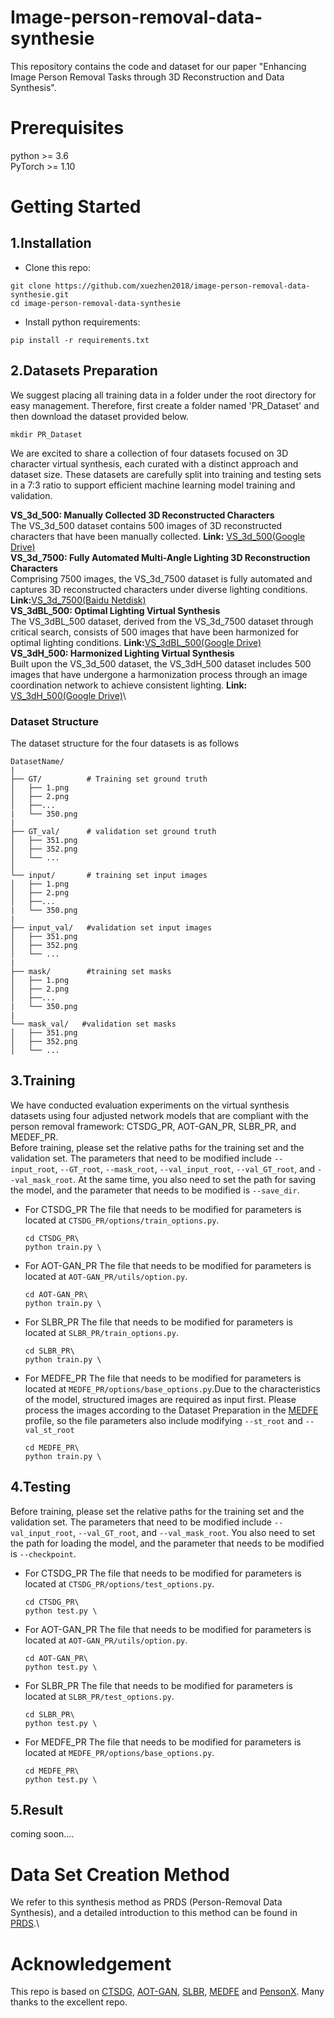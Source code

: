 # Image-person-removal-data-synthesie
This repository contains the code and dataset for our paper "Enhancing Image Person Removal Tasks through 3D Reconstruction and Data Synthesis".
# Prerequisites
python >= 3.6\
PyTorch >= 1.10
# Getting Started
## 1.Installation
- Clone this repo:
```
git clone https://github.com/xuezhen2018/image-person-removal-data-synthesie.git
cd image-person-removal-data-synthesie
```
- Install python requirements:
```
pip install -r requirements.txt
```
## 2.Datasets Preparation
We suggest placing all training data in a folder under the root directory for easy management. Therefore, first create a folder named 'PR_Dataset' and then download the dataset provided below.
```
mkdir PR_Dataset
```
We are excited to share a collection of four datasets focused on 3D character virtual synthesis, each curated with a distinct approach and dataset size. These datasets are carefully split into training and testing sets in a 7:3 ratio to support efficient machine learning model training and validation.

**VS_3d_500: Manually Collected 3D Reconstructed Characters**\
The VS_3d_500 dataset contains 500 images of 3D reconstructed characters that have been manually collected. **Link:** [VS_3d_500(Google Drive)](https://drive.google.com/file/d/1-8bIEhEhmI3fFVF9y6nKmatonB4nSAao/view?usp=drive_link)\
**VS_3d_7500: Fully Automated Multi-Angle Lighting 3D Reconstruction Characters**\
Comprising 7500 images, the VS_3d_7500 dataset is fully automated and captures 3D reconstructed characters under diverse lighting conditions. **Link:**[VS_3d_7500(Baidu Netdisk)](https://pan.baidu.com/s/1bkHJarOqNm1LlZfZ7TKUZw?pwd=tf4k)\
**VS_3dBL_500: Optimal Lighting Virtual Synthesis**\
The VS_3dBL_500 dataset, derived from the VS_3d_7500 dataset through critical search, consists of 500 images that have been harmonized for optimal lighting conditions.  **Link:**[VS_3dBL_500(Google Drive)](https://drive.google.com/file/d/1wYknfAl9Yj8sgEWNsRcsStx_4exCfXyx/view?usp=drive_link)\
**VS_3dH_500: Harmonized Lighting Virtual Synthesis**\
Built upon the VS_3d_500 dataset, the VS_3dH_500 dataset includes 500 images that have undergone a harmonization process through an image coordination network to achieve consistent lighting.  **Link:** [VS_3dH_500(Google Drive)](https://drive.google.com/file/d/1h95zjd7u6tUZp_3du9DWb9kb1pbbAh7m/view?usp=sharing)\

### Dataset Structure
The dataset structure for the four datasets is as follows

  ```
DatasetName/
|
├── GT/          # Training set ground truth
│   ├── 1.png
│   ├── 2.png
│   ├──...
|   └── 350.png
|
├── GT_val/      # validation set ground truth
│   ├── 351.png
│   ├── 352.png
│   └── ...
│   
└── input/       # training set input images
│   ├── 1.png
│   ├── 2.png
│   ├──...
|   └── 350.png
|
├── input_val/   #validation set input images
│   ├── 351.png
│   ├── 352.png
│   └── ...
|
├── mask/        #training set masks
│   ├── 1.png
│   ├── 2.png
│   ├──...
|   └── 350.png
|
└── mask_val/   #validation set masks
│   ├── 351.png
│   ├── 352.png
│   └── ...
  ```


## 3.Training
We have conducted evaluation experiments on the virtual synthesis datasets using four adjusted network models that are compliant with the person removal framework: CTSDG_PR, AOT-GAN_PR, SLBR_PR, and MEDEF_PR. \
Before training, please set the relative paths for the training set and the validation set. The parameters that need to be modified include `--input_root`, `--GT_root`, `--mask_root`, `--val_input_root`, `--val_GT_root`, and `--val_mask_root`. At the same time, you also need to set the path for saving the model, and the parameter that needs to be modified is `--save_dir`.
- For CTSDG_PR
 The file that needs to be modified for parameters is located at `CTSDG_PR/options/train_options.py`.
  ```
  cd CTSDG_PR\
  python train.py \
  ```
- For AOT-GAN_PR
 The file that needs to be modified for parameters is located at `AOT-GAN_PR/utils/option.py`. 
  ```
  cd AOT-GAN_PR\
  python train.py \
  ```
- For SLBR_PR
The file that needs to be modified for parameters is located at `SLBR_PR/train_options.py`.
  ```
  cd SLBR_PR\
  python train.py \
  ```
- For MEDFE_PR
  The file that needs to be modified for parameters is located at `MEDFE_PR/options/base_options.py`.Due to the characteristics of the model, structured images are required as input first. Please process the images according to the Dataset Preparation in the [MEDFE](https://github.com/KumapowerLIU/Rethinking-Inpainting-MEDFE) profile, so the file parameters also include modifying `--st_root` and `--val_st_root`
  ```
  cd MEDFE_PR\
  python train.py \
  ```
## 4.Testing
Before training, please set the relative paths for the training set and the validation set. The parameters that need to be modified include `--val_input_root`, `--val_GT_root`, and `--val_mask_root`. You also need to set the path for loading the model, and the parameter that needs to be modified is `--checkpoint`.
- For CTSDG_PR
 The file that needs to be modified for parameters is located at `CTSDG_PR/options/test_options.py`.
  ```
  cd CTSDG_PR\
  python test.py \
  ```
- For AOT-GAN_PR
 The file that needs to be modified for parameters is located at `AOT-GAN_PR/utils/option.py`. 
  ```
  cd AOT-GAN_PR\
  python test.py \
  ```
- For SLBR_PR
The file that needs to be modified for parameters is located at `SLBR_PR/test_options.py`.
  ```
  cd SLBR_PR\
  python test.py \
  ```
- For MEDFE_PR
  The file that needs to be modified for parameters is located at `MEDFE_PR/options/base_options.py`.
  ```
  cd MEDFE_PR\
  python test.py \
  ```
## 5.Result
coming soon....

# Data Set Creation Method
We refer to this synthesis method as PRDS (Person-Removal Data Synthesis), and a detailed introduction to this method can be found in [PRDS](https://github.com/xuezhen2018/image-person-removal-data-synthesie/tree/main/PRDS).\

# Acknowledgement
This repo is based on [CTSDG](https://github.com/xiefan-guo/ctsdg), [AOT-GAN](https://github.com/researchmm/AOT-GAN-for-Inpainting), [SLBR](https://github.com/bcmi/SLBR-Visible-Watermark-Removal), [MEDFE](https://github.com/KumapowerLIU/Rethinking-Inpainting-MEDFE) and [PensonX](https://github.com/sxzrt/Instructions-of-the-PersonX-dataset). Many thanks to the excellent repo.
